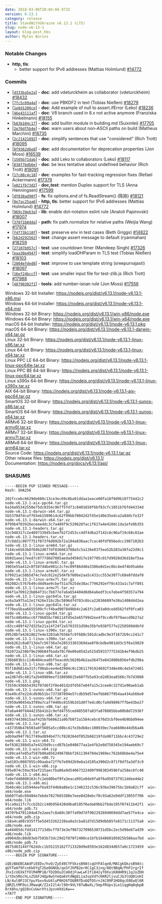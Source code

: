 ```yaml
---
date: 2018-03-06T20:04:04.973Z
version: 6.13.1
category: release
title: StandWithUkraine v6.13.1 (LTS)
slug: node-v6-13-1
layout: blog-post.hbs
author: Myles Borins
---
```


### Notable Changes

* **http, tls**:
  * better support for IPv6 addresses (Mattias Holmlund) [#14772](https://github.com/nodejs/node/pull/14772)

### Commits

* [[`d333ba5e2a`](https://github.com/nodejs/node/commit/d333ba5e2a)] - **doc**: add vdeturckheim as collaborator (vdeturckheim) [#18432](https://github.com/nodejs/node/pull/18432)
* [[`7fc5c69a4a`](https://github.com/nodejs/node/commit/7fc5c69a4a)] - **doc**: use PBKDF2 in text (Tobias Nießen) [#18279](https://github.com/nodejs/node/pull/18279)
* [[`1e8d1200ce`](https://github.com/nodejs/node/commit/1e8d1200ce)] - **doc**: Add example of null to assert.ifError (Leko) [#18236](https://github.com/nodejs/node/pull/18236)
* [[`46e43111af`](https://github.com/nodejs/node/commit/46e43111af)] - **doc**: V8 branch used in 8.x not active anymore (Franziska Hinkelmann) [#18155](https://github.com/nodejs/node/pull/18155)
* [[`b83b104c17`](https://github.com/nodejs/node/commit/b83b104c17)] - **doc**: add builtin module in building.md (Suixinlei) [#17705](https://github.com/nodejs/node/pull/17705)
* [[`2e76df5b4e`](https://github.com/nodejs/node/commit/2e76df5b4e)] - **doc**: warn users about non-ASCII paths on build (Matheus Marchini) [#16735](https://github.com/nodejs/node/pull/16735)
* [[`2c21421092`](https://github.com/nodejs/node/commit/2c21421092)] - **doc**: simplify sentences that use "considered" (Rich Trott) [#18095](https://github.com/nodejs/node/pull/18095)
* [[`8f9362d6e8`](https://github.com/nodejs/node/commit/8f9362d6e8)] - **doc**: add documentation for deprecation properties (Jon Moss) [#16539](https://github.com/nodejs/node/pull/16539)
* [[`1505b71dab`](https://github.com/nodejs/node/commit/1505b71dab)] - **doc**: add Leko to collaborators (Leko) [#18117](https://github.com/nodejs/node/pull/18117)
* [[`838f7bdb6e`](https://github.com/nodejs/node/commit/838f7bdb6e)] - **doc**: be less tentative about undefined behavior (Rich Trott) [#18091](https://github.com/nodejs/node/pull/18091)
* [[`17c88c4c18`](https://github.com/nodejs/node/commit/17c88c4c18)] - **doc**: examples for fast-tracking regression fixes (Refael Ackermann) [#17379](https://github.com/nodejs/node/pull/17379)
* [[`e021fb73d2`](https://github.com/nodejs/node/commit/e021fb73d2)] - **doc,test**: mention Duplex support for TLS (Anna Henningsen) [#17599](https://github.com/nodejs/node/pull/17599)
* [[`df038ad90f`](https://github.com/nodejs/node/commit/df038ad90f)] - **fs**: fix options.end of fs.ReadStream() (陈刚) [#18121](https://github.com/nodejs/node/pull/18121)
* [[`8e7ac25aa6`](https://github.com/nodejs/node/commit/8e7ac25aa6)] - **http, tls**: better support for IPv6 addresses (Mattias Holmlund) [#14772](https://github.com/nodejs/node/pull/14772)
* [[`969c39eb3a`](https://github.com/nodejs/node/commit/969c39eb3a)] - **lib**: enable dot-notation eslint rule (Anatoli Papirovski) [#18007](https://github.com/nodejs/node/pull/18007)
* [[`37071b8dda`](https://github.com/nodejs/node/commit/37071b8dda)] - **path**: fix path.normalize for relative paths (Weijia Wang) [#17974](https://github.com/nodejs/node/pull/17974)
* [[`fdf73b110f`](https://github.com/nodejs/node/commit/fdf73b110f)] - **test**: preserve env in test cases (Beth Griggs) [#14822](https://github.com/nodejs/node/pull/14822)
* [[`bb2d292562`](https://github.com/nodejs/node/commit/bb2d292562)] - **test**: change assert message to default (ryanmahan) [#18259](https://github.com/nodejs/node/pull/18259)
* [[`27107b957c`](https://github.com/nodejs/node/commit/27107b957c)] - **test**: use countdown timer (Mandeep Singh) [#17326](https://github.com/nodejs/node/pull/17326)
* [[`eaa30e4947`](https://github.com/nodejs/node/commit/eaa30e4947)] - **test**: simplify loadDHParam in TLS test (Tobias Nießen) [#18103](https://github.com/nodejs/node/pull/18103)
* [[`2004efded8`](https://github.com/nodejs/node/commit/2004efded8)] - **test**: improve to use template string (sreepurnajasti) [#18097](https://github.com/nodejs/node/pull/18097)
* [[`16ef24bccf`](https://github.com/nodejs/node/commit/16ef24bccf)] - **test**: use smaller input file for test-zlib.js (Rich Trott) [#17988](https://github.com/nodejs/node/pull/17988)
* [[`48790382f1`](https://github.com/nodejs/node/commit/48790382f1)] - **tools**: add number-isnan rule (Jon Moss) [#17556](https://github.com/nodejs/node/pull/17556)

Windows 32-bit Installer: https://nodejs.org/dist/v6.13.1/node-v6.13.1-x86.msi<br>
Windows 64-bit Installer: https://nodejs.org/dist/v6.13.1/node-v6.13.1-x64.msi<br>
Windows 32-bit Binary: https://nodejs.org/dist/v6.13.1/win-x86/node.exe<br>
Windows 64-bit Binary: https://nodejs.org/dist/v6.13.1/win-x64/node.exe<br>
macOS 64-bit Installer: https://nodejs.org/dist/v6.13.1/node-v6.13.1.pkg<br>
macOS 64-bit Binary: https://nodejs.org/dist/v6.13.1/node-v6.13.1-darwin-x64.tar.gz<br>
Linux 32-bit Binary: https://nodejs.org/dist/v6.13.1/node-v6.13.1-linux-x86.tar.xz<br>
Linux 64-bit Binary: https://nodejs.org/dist/v6.13.1/node-v6.13.1-linux-x64.tar.xz<br>
Linux PPC LE 64-bit Binary: https://nodejs.org/dist/v6.13.1/node-v6.13.1-linux-ppc64le.tar.xz<br>
Linux PPC BE 64-bit Binary: https://nodejs.org/dist/v6.13.1/node-v6.13.1-linux-ppc64.tar.xz<br>
Linux s390x 64-bit Binary: https://nodejs.org/dist/v6.13.1/node-v6.13.1-linux-s390x.tar.xz<br>
AIX 64-bit Binary: https://nodejs.org/dist/v6.13.1/node-v6.13.1-aix-ppc64.tar.gz<br>
SmartOS 32-bit Binary: https://nodejs.org/dist/v6.13.1/node-v6.13.1-sunos-x86.tar.xz<br>
SmartOS 64-bit Binary: https://nodejs.org/dist/v6.13.1/node-v6.13.1-sunos-x64.tar.xz<br>
ARMv6 32-bit Binary: https://nodejs.org/dist/v6.13.1/node-v6.13.1-linux-armv6l.tar.xz<br>
ARMv7 32-bit Binary: https://nodejs.org/dist/v6.13.1/node-v6.13.1-linux-armv7l.tar.xz<br>
ARMv8 64-bit Binary: https://nodejs.org/dist/v6.13.1/node-v6.13.1-linux-arm64.tar.xz<br>
Source Code: https://nodejs.org/dist/v6.13.1/node-v6.13.1.tar.gz<br>
Other release files: https://nodejs.org/dist/v6.13.1/<br>
Documentation: https://nodejs.org/docs/v6.13.1/api/

### SHASUMS

```
-----BEGIN PGP SIGNED MESSAGE-----
Hash: SHA256

202fccebc6629de680c13ce3ec69c8ba91ddaa1eace00fa18f9d9b10775442c2  node-v6.13.1-aix-ppc64.tar.gz
6a34a95342550e75dc8354c96ff5fd71c8401650f6bf83cfc1051b76fd44334d  node-v6.13.1-darwin-x64.tar.gz
5b5370d7dcaff65eb1509614c62f99bb70042d2f45e1d0e35edca2a8ddcfe32f  node-v6.13.1-darwin-x64.tar.xz
8f99b4f03926eceee4dc3c7a489f9c529628fac1f617a4e410dc1da1efe9b355  node-v6.13.1-headers.tar.gz
52c948317c2e4897339d5cbeefb2f2d53ccddf4d6a2f142c8c96af19c68c02ae  node-v6.13.1-headers.tar.xz
27c9dd1c907f751f073f6d092b72a184a836aac7cac40fdf056edcc1987102b3  node-v6.13.1-linux-arm64.tar.gz
f144ce6563b8f04b2d077df836663788a5c5a126e0375ea52b283a38fa22d9c1  node-v6.13.1-linux-arm64.tar.xz
bb9d1aee17eed7c0777d6d7885aedad450d1fe197705c01fd9928d36d18ef5aa  node-v6.13.1-linux-armv6l.tar.gz
3965e55a412c0f587d4be981c2cfec09f86d40a3386e8d1ec0bc4e4f4b95ab6e  node-v6.13.1-linux-armv6l.tar.xz
b79921ac58b5d74c7edc012e25d4fb760be2aa5c431cc553e3077c68e8fddaf0  node-v6.13.1-linux-armv7l.tar.gz
082082c5767b49cd4d9ae9cbef51a7625de38ac7796292eff0c433a1c7aff891  node-v6.13.1-linux-armv7l.tar.xz
d94f1a709123b864f31c7b877e7a6a654404d8d64a6edf3ce7ebe4f50357a794  node-v6.13.1-linux-ppc64le.tar.gz
ac6a3a975a12e17426e316c2bc5896dfd703c6bca220366897e30a1408d4d2ea  node-v6.13.1-linux-ppc64le.tar.xz
ff70ea5baa6655509cfcf4bad907849bb4c2a63fc2a03a0dcedd562fdf0fca03  node-v6.13.1-linux-ppc64.tar.gz
66f5c48b40acc6f79b85bcf86114fd5e2e65f99d2ee4f9cc4bf979aecd9b27a2  node-v6.13.1-linux-ppc64.tar.xz
c83cc489f427d325e21a14f24f2a5703351d50e35bfe938f57fe2250509d4bfd  node-v6.13.1-linux-s390x.tar.gz
d9528bfa42618627e4e3283ab7658efc9f688c501dcadbc9e3f1672b9cc241c7  node-v6.13.1-linux-s390x.tar.xz
b8eb262c8a0713da7c56736a7e28533303369dae8f0cbdbe901dd3c5f6a19829  node-v6.13.1-linux-x64.tar.gz
f82072a238bf9e290b84fbadaf0cf0e09a05d2a515d59337775342b4ef96db25  node-v6.13.1-linux-x64.tar.xz
236b603b1c114b404cea05f5eacddc5620b4b2aa36475e841808b856efdb298a  node-v6.13.1-linux-x86.tar.gz
95f18d6814a31fcf90abcee4ed2984c0c23611791924692f348e48c4e5472401  node-v6.13.1-linux-x86.tar.xz
aa2d67d5c481fa2b49909eef338898615e68ffb5a93cd2d83ea8566c7b7d3088  node-v6.13.1.pkg
f3559c936654392f07d6f2f0e401d2dfd567e04fa15c2cee0c327d1e90aeb1ab  node-v6.13.1-sunos-x64.tar.gz
03a49cd7e22dcdb9b51bc737307894e57cdb59d57eefbb867f954aa434a566e0  node-v6.13.1-sunos-x64.tar.xz
72959a90454a3f09a7caf7440bc0159b3d1d0f7edcd0cfa9d98967ffbe43be27  node-v6.13.1-sunos-x86.tar.gz
87a6a440f8444235b41b2c9efd4755ced485507a83fa878805bba08b8d72936f  node-v6.13.1-sunos-x86.tar.xz
649374430815aaf425b7b60621a9b7b072a1584cebc676d3cbf0ee4b9bbd94ee  node-v6.13.1.tar.gz
c437350b476503a0f5605a5cc08bc41fe3bdb8ec100939ec7ea6600e44d56a46  node-v6.13.1.tar.xz
adb9ad94f7617749ad894b477cf828264df852b68219fda90711bbc4c43729e2  node-v6.13.1-win-x64.7z
6ef8382388d5a7e4329d9cccd87b1e048677aa1e4fb2e8d750345e194aeb69c7  node-v6.13.1-win-x64.zip
4c89ca47e85af587b00a856249678bbf2611304704e1969ec761b68bbe4a75e4  node-v6.13.1-win-x86.7z
2ad103c0087055c09aaba72ffb7e89d2b9e6a1d105a390d2c8f1f0df5a3df3c9  node-v6.13.1-win-x86.zip
595e074c59ac91ef215aecfba06a9d54067322409f9963024596fa258ec6fc40  node-v6.13.1-x64.msi
fa9efd40080163cfc2eb80bef9fa3eaca991e0de9fa8f6a958737911ddee4de2  node-v6.13.1-x86.msi
3b46c46c1d5944eef6a93f44b0a8be1c1346232c536c93be39675bc1b9a82c7f  win-x64/node.exe
bb607fa6c69484e7ebde7827665388e7eee8d28ebcf8c93a62e9ddf13055f706  win-x64/node.lib
91ca9a11fc7ccb2b2c140b956420d4ba0105f6eda69bb2fbde195f07411b42f1  win-x64/node_pdb.7z
4470fb4701104e67e2aee7c8a60c30ffa99d7df902292694069ddd7ae57fe4ca  win-x64/node_pdb.zip
c58a4ca08c935ff5e5d453262220ea0a3cba81d7d1589dbb85fe8171c11375a8  win-x86/node.exe
4a44485dcfdd1417713dbcff873e3e7987327096530731d5bc2ec5d96e67ad39  win-x86/node.lib
a9904dbc80d83eb7503b73dc29d2f870f2400ce1bfb164860105025b586aa7bd  win-x86/node_pdb.7z
d675d03144ff62ddcc1b55215162f713320d9e8593e162d834d657a0c1723459  win-x86/node_pdb.zip
-----BEGIN PGP SIGNATURE-----

iQEzBAEBCAAdFiEEDv/hvO/ZyE49CYFSkzsB9AtcqUYFAlqe8/MACgkQkzsB9Atc
qUYTeAf9Fcn6k6YgT2Ge0GNGb/qoSfJhPB2er0C1gC3jnq/8Qt9BqN/PhPJrgrIf
JhxIcUEXkTfOlM4MPiB/TO2DOu2CmOdjFuwLwF2fi84zyTOXviK8HHR9i1qJoZDH
1/tDxSRGchLsZSbFJ4Qp9wSYeQa6VtdWgEL1a3spVdTcKKR2ljvuCJG3lUQ01nHI
LN/4ul0PJ3CYpuYbxv9uU4luP0H26TOU8RfDs6QTOSrnJkC09P2HO8qcE0EwQl6R
jBRZLtMFOoiJMawqK/Z2xI2l4cl98+9VLY87wBwXL/5mpfRUpv1Le11qgHq0qbpB
8rX8hs/gQ28xCuUwrXYzJpzvHXdiKw==
=7A7T
-----END PGP SIGNATURE-----

```
